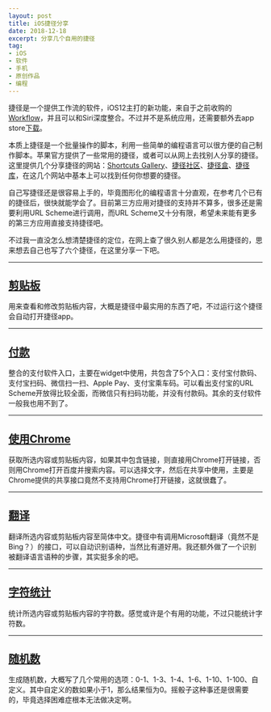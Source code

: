 ```yaml
---
layout: post
title: iOS捷径分享
date: 2018-12-18
excerpt: 分享几个自用的捷径
tag: 
- iOS
- 软件
- 手机
- 原创作品
- 编程
---
```


捷径是一个提供工作流的软件，iOS12主打的新功能，来自于之前收购的[Workflow](http://www.workflow.is/)，并且可以和Siri深度整合。不过并不是系统应用，还需要额外去app store[下载](https://itunes.apple.com/cn/app/%E6%8D%B7%E5%BE%84/id915249334)。

本质上捷径是一个批量操作的脚本，利用一些简单的编程语言可以很方便的自己制作脚本。苹果官方提供了一些常用的捷径，或者可以从网上去找别人分享的捷径。这里提供几个分享捷径的网站：[Shortcuts Gallery](https://shortcuts.sspai.com/)、[捷径社区](https://sharecuts.cn/)、[捷径盒](https://jiejinghe.com/)、[捷径库](http://jiejingapp.cn/)，在这几个网站中基本上可以找到任何你想要的捷径。

自己写捷径还是很容易上手的，毕竟图形化的编程语言十分直观，在参考几个已有的捷径后，很快就能学会了。目前第三方应用对捷径的支持并不算多，很多还是需要利用URL Scheme进行调用，而URL Scheme又十分有限，希望未来能有更多的第三方应用直接支持捷径吧。

不过我一直没怎么想清楚捷径的定位，在网上查了很久别人都是怎么用捷径的，思来想去自己也写了六个捷径，在这里分享一下吧。

---

## [剪贴板](https://www.icloud.com/shortcuts/4bc574ea29e947d7a824e12dd6a92a0f)

用来查看和修改剪贴板内容，大概是捷径中最实用的东西了吧，不过运行这个捷径会自动打开捷径app。

---

## [付款](https://www.icloud.com/shortcuts/f0ed472210094c7dbad2b8b0fb9f501c)

整合的支付软件入口，主要在widget中使用，共包含了5个入口：支付宝付款码、支付宝扫码、微信扫一扫、Apple Pay、支付宝乘车码。可以看出支付宝的URL Scheme开放得比较全面，而微信只有扫码功能，并没有付款码。其余的支付软件一般我也用不到了。

---

## [使用Chrome](https://www.icloud.com/shortcuts/06f3879c527046829a2aa1a3522ac48a)

获取所选内容或剪贴板内容，如果其中包含链接，则直接用Chrome打开链接，否则用Chrome打开百度并搜索内容。可以选择文字，然后在共享中使用，主要是Chrome提供的共享接口竟然不支持用Chrome打开链接，这就很蠢了。

---

## [翻译](https://www.icloud.com/shortcuts/9cfe617dc8524379b8d703de4cbcf1ab)

翻译所选内容或剪贴板内容至简体中文。捷径中有调用Microsoft翻译（竟然不是Bing？）的接口，可以自动识别语种，当然比有道好用。我还额外做了一个识别被翻译语言语种的步骤，其实挺多余的吧。

---

## [字符统计](https://www.icloud.com/shortcuts/b65f530a1e47474183da0c75d6e67270)

统计所选内容或剪贴板内容的字符数。感觉或许是个有用的功能，不过只能统计字符数。

---

## [随机数](https://www.icloud.com/shortcuts/5a39981f3bea4a45954860fd04f027d5)

生成随机数，大概写了几个常用的选项：0-1、1-3、1-4、1-6、1-10、1-100、自定义。其中自定义的数如果小于1，那么结果恒为0。摇骰子这种事还是很需要的，毕竟选择困难症根本无法做决定啊。
